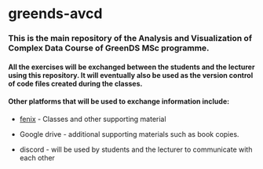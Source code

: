 # greends-avcd

### This is the main repository of the Analysis and Visualization of Complex Data Course of GreenDS MSc programme.
#### All the exercises will be exchanged between the students and the lecturer using this repository. It will eventually also be used as the version control of code files created during the classes.

#### Other platforms that will be used to exchange information include:

- [fenix](https://fenix.isa.ulisboa.pt/) - Classes and other supporting material

- Google drive - additional supporting materials such as book copies.

- discord - will be used by students and the lecturer to communicate with each other
